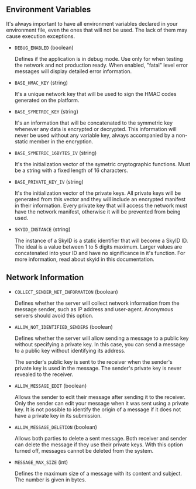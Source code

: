 ## Environment Variables

It's always important to have all environment variables declared in your environment file, even the ones that will not be used. The lack of them may cause execution exceptions.

- `DEBUG_ENABLED` (boolean)

   Defines if the application is in debug mode. Use only for when testing the network and not production ready. When enabled, "fatal" level error messages will display detailed error information.

- `BASE_HMAC_KEY` (string)

   It's a unique network key that will be used to sign the HMAC codes generated on the platform.

- `BASE_SYMETRIC_KEY` (string)

   It's an information that will be concatenated to the symmetric key whenever any data is encrypted or decrypted. This information will never be used without any variable key, always accompanied by a non-static member in the encryption.

- `BASE_SYMETRIC_16BYTES_IV` (string)

   It's the initialization vector of the symetric cryptographic functions. Must be a string with a fixed length of 16 characters.

- `BASE_PRIVATE_KEY_IV` (string)

   It's the initialization vector of the private keys. All private keys will be generated from this vector and they will include an encrypted manifest in their information. Every private key that will access the network must have the network manifest, otherwise it will be prevented from being used.

- `SKYID_INSTANCE` (string)

   The instance of a SkyID is a static identifier that will become a SkyID ID. The ideal is a value between 1 to 5 digits maximum. Larger values are concatenated into your ID and have no significance in it's function. For more information, read about skyid in this documentation.

## Network Information

- `COLLECT_SENDER_NET_INFORMATION` (boolean)

   Defines whether the server will collect network information from the message sender, such as IP address and user-agent. Anonymous servers should avoid this option.

- `ALLOW_NOT_IDENTIFIED_SENDERS` (boolean)

   Defines whether the server will allow sending a message to a public key without specifying a private key. In this case, you can send a message to a public key without identifying its address.

   The sender's public key is sent to the receiver when the sender's private key is used in the message. The sender's private key is never revealed to the receiver.

- `ALLOW_MESSAGE_EDIT` (boolean)

   Allows the sender to edit their message after sending it to the receiver. Only the sender can edit your message when it was sent using a private key. It is not possible to identify the origin of a message if it does not have a private key in its submission.

- `ALLOW_MESSAGE_DELETION` (boolean)

   Allows both parties to delete a sent message. Both receiver and sender can delete the message if they use their private keys. With this option turned off, messages cannot be deleted from the system.

- `MESSAGE_MAX_SIZE` (int)

   Defines the maximum size of a message with its content and subject. The number is given in bytes.